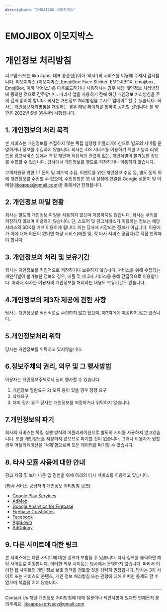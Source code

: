 ```yaml
---
description: "EMOJIBOX 이모지박스"
---
```


# EMOJIBOX 이모지박스
# 개인정보 처리방침

리코앱스(또는 liko apps, 대표 송준현)(이하 ‘회사')의 서비스를 이용해 주셔서 감사합니다.  이모지박스 (이모지박스, EmojiBox: Face Sticker, EMOJIBOX, emojibox, EmojiBox, 이하 ‘서비스')를 다운로드하거나 사용하시는 경우 해당 개인정보 처리방침에 동의한 것으로 간주합니다. 따라서 앱을 사용하기 전에 해당 개인정보 처리방침을 주의 깊게 읽어야 합니다. 
회사는 개인정보 처리방침을 수시로 업데이트할 수 있습니다. 회사는 개인정보처리방침을 개정하는 경우 해당 페이지를 통하여 공지할 것입니다.
본 약관은 2022년 6월 3일부터 시행됩니다.


## 1. 개인정보의 처리 목적
본 서비스는 개인정보를 수집하지 않는 독립 실행형 어플리케이션으로 별도의 서버를 운영하거나 정보를 수집하지 않습니다. 회사는 iOS 서비스를 이용하기 위한 기능과 리워드용 광고서비스 등에서 특정 개인과 직접적인 관련이 없는, 개인식별이 불가능한 정보를 수집할 수 있습니다. 당사에서 개인정보를 별도로 저장하거나 이용하지 않습니다.

고객지원을 위한 1:1 문의 및 피드백 수집, 이벤트를 위한 개인정보 수집 등, 별도 동의 하에 개인정보를 수집할 수 있으며, 수집방법은 앱 내 설정에 연결된 Google 설문지 및 이메일(likoapps@gmail.com)을 통해서만 진행됩니다. 

## 2. 개인정보 파일 현황
회사는 별도의 개인정보 파일을 사용하지 않으며 저장하지도 않습니다. 회사는 쿠키를 저장하지 않으며 이용하지 않습니다. 단, 스토어 및 광고서비스가 이용하는 정보는 해당 서비스의 SDK를 거쳐 이용하게 됩니다. 이는 당사에 저장되는 정보가 아닙니다. 이용자가 이에 대해 의문이 있다면 해당 서비스(애플 및, 각 타사 서비스 공급자)로 직접 연락해야 합니다.


## ​3. 개인정보의 처리 및 보유기간
회사는 개인정보를 직접적으로 저장하거나 보유하지 않습니다. 서비스를 위해 수집되는 개인식별이 불가능한 정보의 경우, 애플 및 제 3자 서비스를 통해 간접적으로 이용합니다. 따라서 회사는 이용자의 개인정보를 처리하는 내용도 보유기간도 없습니다.
 
## 4.개인정보의 제3자 제공에 관한 사항
 당사는 개인정보를 직접적으로 수집하지 않고 있으며, 제3자에게 제공하지 않고 있습니다.
​
## 5.개인정보처리 위탁
 당사는 개인정보를 위탁하고 있지않습니다.
​
## 6.정보주체의 권리, 의무 및 그 행사방법
이용자는 개인정보주체로서 권리 행사할 수 있습니다.
1) 개인정보 열람요구
​2) 오류 등이 있을 경우 정정 요구
3) 삭제요구
4) 처리 정지 요구
​당사는 개인정보를 저장하거나 위탁하지 않습니다.
 
## 7.개인정보의 파기
회사의 서비스는 독립 실행 방식의 어플리케이션으로 별도의 서버를 사용하지 않고있습니다. 또한 개인정보를 저장하지 않으므로 파기할 것이 없습니다. 그러나 이용자가 원할 경우 어플리케이션을 '삭제'함으로써 모든 데이터를 파기할 수 있습니다.
 
## 8. 타사 모듈 사용에 대한 안내
광고 제공 및 보다 나은 앱 경험을 위해 아래의 타사 서비스를 이용하고 있습니다.

[타사 서비스 공급자의 개인정보 처리방침 링크]
*   [Google Play Services](https://www.google.com/policies/privacy/)
*   [AdMob](https://support.google.com/admob/answer/6128543?hl=en)
*   [Google Analytics for Firebase](https://firebase.google.com/policies/analytics)
*   [Firebase Crashlytics](https://firebase.google.com/support/privacy/)
*   [Facebook](https://www.facebook.com/about/privacy/update/printable)
*   [AppLovin](https://www.applovin.com/privacy/)
*   [AdColony](https://www.adcolony.com/privacy-policy/)
 
## 9. 다른 사이트에 대한 링크
본 서비스에는 다른 사이트에 대한 링크가 포함될 수 있습니다. 타사 링크를 클릭하면 해당 사이트로 이동합니다. 이러한 외부 사이트는 당사에서 운영하지 않습니다. 따라서 이러한 웹 사이트의 개인 정보 보호 정책을 검토할 것을 강력히 권장합니다. 당사는 3자 사이트 또는 서비스의 콘텐츠, 개인 정보 처리방침 또는 관행에 대해 어떠한 통제도 할 수 없으며 책임을 지지 않습니다.

---

Contact Us
해당 개인정보 처리방침에 대해 질문이나 제안사항이 있다면 언제든지 문의주세요.
likoapps+privacy@gmail.com
